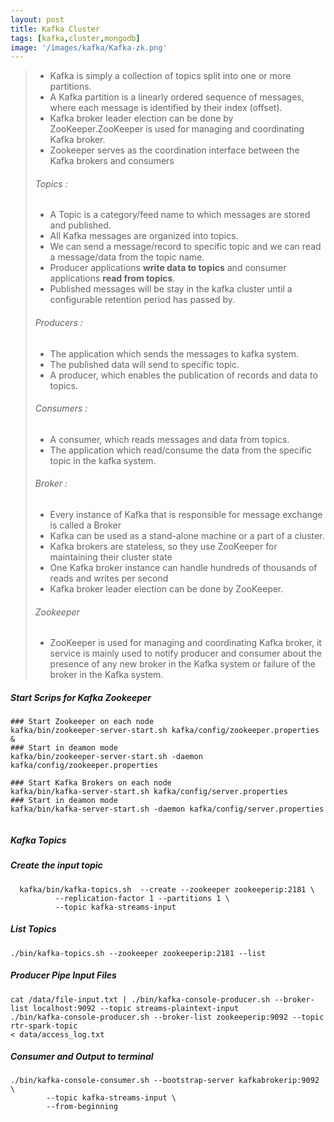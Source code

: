```yaml
---
layout: post
title: Kafka Cluster
tags: [kafka,cluster,mongodb]
image: '/images/kafka/Kafka-zk.png'
---
```


> - Kafka is simply a collection of topics split into one or more partitions. 
> - A Kafka partition is a linearly ordered sequence of messages, where each message is identified by their index (offset).
> - Kafka broker leader election can be done by ZooKeeper.ZooKeeper is used for managing and coordinating Kafka broker. 
> - Zookeeper serves as the coordination interface between the Kafka brokers and consumers
>
> ###### Topics :
>
> - A Topic is a category/feed name to which messages are stored and published.
> - All Kafka messages are organized into topics.
> - We can send a message/record to specific topic and we can read a message/data from the topic name.
> - Producer applications **write data to topics** and consumer applications **read from topics**.
> - Published messages will be stay in the kafka cluster until a configurable retention period has passed by.
>
> ###### Producers :
>
> - The application which sends the messages to kafka system.
> - The published data will send to specific topic.
> - A producer, which enables the publication of records and data to topics.
>
> ###### Consumers :
>
> - A consumer, which reads messages and data from topics.
> - The application which read/consume the data from the specific topic in the kafka system.
>
> ###### Broker :
>
> - Every instance of Kafka that is responsible for message exchange is called a Broker
> - Kafka can be used as a stand-alone machine or a part of a cluster.
> - Kafka brokers are stateless, so they use ZooKeeper for maintaining their cluster state
> - One Kafka broker instance can handle hundreds of thousands of reads and writes per second
> - Kafka broker leader election can be done by ZooKeeper.
>
> ###### Zookeeper
>
> - ZooKeeper is used for managing and coordinating Kafka broker, it service is mainly used to notify producer and consumer about the presence of any new broker in the Kafka system or failure of the broker in the Kafka system. 

##### Start Scrips for Kafka Zookeeper

```shell
### Start Zookeeper on each node
kafka/bin/zookeeper-server-start.sh kafka/config/zookeeper.properties &
### Start in deamon mode
kafka/bin/zookeeper-server-start.sh -daemon kafka/config/zookeeper.properties

### Start Kafka Brokers on each node
kafka/bin/kafka-server-start.sh kafka/config/server.properties
### Start in deamon mode
kafka/bin/kafka-server-start.sh -daemon kafka/config/server.properties


```

##### Kafka Topics

##### Create the input topic
```shell
  kafka/bin/kafka-topics.sh  --create --zookeeper zookeeperip:2181 \
          --replication-factor 1 --partitions 1 \
          --topic kafka-streams-input
```




##### List Topics
```shell
./bin/kafka-topics.sh --zookeeper zookeeperip:2181 --list
```



##### Producer Pipe Input Files
```shell
cat /data/file-input.txt | ./bin/kafka-console-producer.sh --broker-list localhost:9092 --topic streams-plaintext-input
./bin/kafka-console-producer.sh --broker-list zookeeperip:9092 --topic rtr-spark-topic
< data/access_log.txt
```



##### Consumer and Output to terminal
```shell
./bin/kafka-console-consumer.sh --bootstrap-server kafkabrokerip:9092 \
        --topic kafka-streams-input \
        --from-beginning 


```


